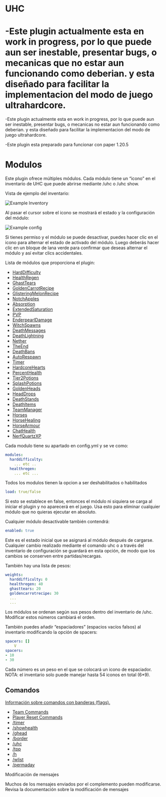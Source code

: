 UHC
===


  -Este plugin actualmente esta en work in progress, por lo que puede aun ser inestable, presentar bugs, o mecanicas que no estar aun funcionando como deberian. y esta diseñado para facilitar la implementacion del modo de juego ultrahardcore.
=======
  -Este plugin actualmente esta en work in progress, por lo que puede aun ser inestable, presentar bugs, o mecanicas no estar aun funcionando como deberian. y esta diseñado para facilitar la implementacion del modo de juego ultrahardcore.

  -Este plugin esta preparado para funcionar con paper 1.20.5


# Modulos

Este plugin ofrece múltiples módulos. Cada módulo tiene un “icono” en el inventario de UHC que puede abrirse mediante /uhc o /uhc show.

Vista de ejemplo del inventario:

![Example Inventory](images/example-inventory.png)

Al pasar el cursor sobre el icono se mostrará el estado y la configuración del módulo:

![Example config](images/example-inventory-with-config.png)

Si tienes permiso y el módulo se puede desactivar, puedes hacer clic en el icono para alternar el estado de activado del módulo. Luego deberás hacer clic en un bloque de lana verde para confirmar que deseas alternar el módulo y así evitar clics accidentales.

Lista de módulos que proporciona el plugin:

- [HardDifficulty](docs/modules/HardDifficulty.md)
- [HealthRegen](docs/modules/HealthRegen.md)
- [GhastTears](docs/modules/GhastTears.md)
- [GoldenCarrotRecipe](docs/modules/GoldenCarrotRecipe.md)
- [GlisteringMelonRecipe](docs/modules/GlisteringMelonRecipe.md)
- [NotchApples](docs/modules/NotchApples.md)
- [Absorption](docs/modules/Absorption.md)
- [ExtendedSaturation](docs/modules/ExtendedSaturation.md)
- [PVP](docs/modules/PVP.md)
- [EnderpearlDamage](docs/modules/EnderpearlDamage.md)
- [WitchSpawns](docs/modules/WitchSpawns.md)
- [DeathMessages](docs/modules/DeathMessages.md)
- [DeathLightning](docs/modules/DeathLightning.md)
- [Nether](docs/modules/Nether.md)
- [TheEnd](docs/modules/TheEnd.md)
- [DeathBans](docs/modules/DeathBans.md)
- [AutoRespawn](docs/modules/AutoRespawn.md)
- [Timer](docs/modules/Timer.md)
- [HardcoreHearts](docs/modules/HardcoreHearts.md)
- [PercentHealth](docs/modules/PercentHealth.md)
- [Tier2Potions](docs/modules/Tier2Potions.md)
- [SplashPotions](docs/modules/SplashPotions.md)
- [GoldenHeads](docs/modules/GoldenHeads.md)
- [HeadDrops](docs/modules/HeadDrops.md)
- [DeathStands](docs/modules/DeathStands.md)
- [DeathItems](docs/modules/DeathItems.md)
- [TeamManager](docs/modules/TeamManager.md)
- [Horses](docs/modules/Horses.md)
- [HorseHealing](docs/modules/HorseHealing.md)
- [HorseArmour](docs/modules/HorseArmour.md)
- [ChatHealth](docs/modules/ChatHealth.md)
- [NerfQuartzXP](docs/modules/NerfQuartzXP.md)

Cada modulo tiene su apartado en config.yml y se ve como:

```yaml
modules:
  harddifficulty:
    ... etc ..
  healthregen:
    ... etc ...
```
Todos los modulos tienen la opcion a ser deshabilitados o habilitados 

```yaml
load: true/false
```

Si esto se establece en false, entonces el módulo ni siquiera se carga al iniciar el plugin y no aparecerá en el juego. Usa esto para eliminar cualquier módulo que no quieras ejecutar en absoluto.

Cualquier módulo desactivable también contendrá:

```yaml
enabled: true 
```

Este es el estado inicial que se asignará al módulo después de cargarse. Cualquier cambio realizado mediante el comando uhc o a través del inventario de configuración se guardará en esta opción, de modo que los cambios se conserven entre partidas/recargas.

También hay una lista de pesos:

```yaml
weights:
  harddifficulty: 0
  healthregen: 40
  ghasttears: 20
  goldencarrotrecipe: 30
  ...
  ...
```
Los módulos se ordenan según sus pesos dentro del inventario de /uhc. Modificar estos números cambiará el orden.

También puedes añadir “espaciadores” (espacios vacíos falsos) al inventario modificando la opción de spacers:

```yaml
spacers: []
    V
spacers: 
- 10
- 30
```

Cada número es un peso en el que se colocará un icono de espaciador. NOTA: el inventario solo puede manejar hasta 54 iconos en total (6*9).

## Comandos

[Información sobre comandos con banderas (flags).](docs/commands/Commands.md)

- [Team Commands](docs/commands/teams/TeamCommands.md)
- [Player Reset Commands](docs/commands/PlayerResetCommands.md)
- [/timer](docs/commands/timer.md)
- [/showhealth](docs/commands/showhealth.md)
- [/ghead](docs/commands/ghead.md)
- [/border](docs/commands/border.md)
- [/uhc](docs/commands/uhc.md)
- [/tpp](docs/commands/tpp.md)
- [/h](docs/commands/h.md)
- [/wlist](docs/commands/wlist.md)
- [/permaday](docs/commands/permaday.md)

Modificación de mensajes

Muchos de los mensajes enviados por el complemento pueden modificarse. Revisa la documentación sobre la modificación de mensajes
